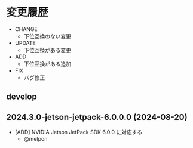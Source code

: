 # 変更履歴

- CHANGE
  - 下位互換のない変更
- UPDATE
  - 下位互換がある変更
- ADD
  - 下位互換がある追加
- FIX
  - バグ修正

## develop

## 2024.3.0-jetson-jetpack-6.0.0.0 (2024-08-20)

- [ADD] NVIDIA Jetson JetPack SDK 6.0.0 に対応する
  - @melpon
